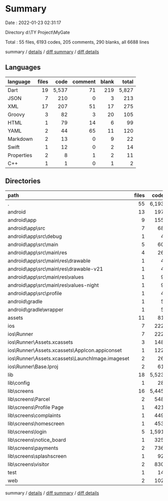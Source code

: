 # Summary

Date : 2022-01-23 02:31:17

Directory d:\TY Project\MyGate

Total : 55 files,  6193 codes, 205 comments, 290 blanks, all 6688 lines

summary / [details](details.md) / [diff summary](diff.md) / [diff details](diff-details.md)

## Languages
| language | files | code | comment | blank | total |
| :--- | ---: | ---: | ---: | ---: | ---: |
| Dart | 19 | 5,537 | 71 | 219 | 5,827 |
| JSON | 7 | 210 | 0 | 3 | 213 |
| XML | 17 | 207 | 51 | 17 | 275 |
| Groovy | 3 | 82 | 3 | 20 | 105 |
| HTML | 1 | 79 | 14 | 6 | 99 |
| YAML | 2 | 44 | 65 | 11 | 120 |
| Markdown | 2 | 13 | 0 | 9 | 22 |
| Swift | 1 | 12 | 0 | 2 | 14 |
| Properties | 2 | 8 | 1 | 2 | 11 |
| C++ | 1 | 1 | 0 | 1 | 2 |

## Directories
| path | files | code | comment | blank | total |
| :--- | ---: | ---: | ---: | ---: | ---: |
| . | 55 | 6,193 | 205 | 290 | 6,688 |
| android | 13 | 197 | 53 | 35 | 285 |
| android\app | 9 | 155 | 52 | 24 | 231 |
| android\app\src | 7 | 68 | 49 | 13 | 130 |
| android\app\src\debug | 1 | 4 | 3 | 1 | 8 |
| android\app\src\main | 5 | 60 | 43 | 11 | 114 |
| android\app\src\main\res | 4 | 26 | 32 | 6 | 64 |
| android\app\src\main\res\drawable | 1 | 4 | 7 | 2 | 13 |
| android\app\src\main\res\drawable-v21 | 1 | 4 | 7 | 2 | 13 |
| android\app\src\main\res\values | 1 | 9 | 9 | 1 | 19 |
| android\app\src\main\res\values-night | 1 | 9 | 9 | 1 | 19 |
| android\app\src\profile | 1 | 4 | 3 | 1 | 8 |
| android\gradle | 1 | 5 | 1 | 1 | 7 |
| android\gradle\wrapper | 1 | 5 | 1 | 1 | 7 |
| assets | 11 | 81 | 0 | 2 | 83 |
| ios | 7 | 222 | 2 | 9 | 233 |
| ios\Runner | 7 | 222 | 2 | 9 | 233 |
| ios\Runner\Assets.xcassets | 3 | 148 | 0 | 4 | 152 |
| ios\Runner\Assets.xcassets\AppIcon.appiconset | 1 | 122 | 0 | 1 | 123 |
| ios\Runner\Assets.xcassets\LaunchImage.imageset | 2 | 26 | 0 | 3 | 29 |
| ios\Runner\Base.lproj | 2 | 61 | 2 | 2 | 65 |
| lib | 18 | 5,523 | 61 | 212 | 5,796 |
| lib\config | 1 | 28 | 0 | 5 | 33 |
| lib\screens | 16 | 5,445 | 58 | 199 | 5,702 |
| lib\screens\Parcel | 2 | 548 | 10 | 21 | 579 |
| lib\screens\Profile Page | 1 | 421 | 4 | 13 | 438 |
| lib\screens\complaints | 1 | 449 | 6 | 14 | 469 |
| lib\screens\homescreen | 1 | 453 | 1 | 15 | 469 |
| lib\screens\login | 5 | 1,591 | 11 | 53 | 1,655 |
| lib\screens\notice_board | 1 | 325 | 5 | 12 | 342 |
| lib\screens\payments | 2 | 736 | 14 | 30 | 780 |
| lib\screens\splashscreen | 1 | 92 | 3 | 13 | 108 |
| lib\screens\visitor | 2 | 830 | 4 | 28 | 862 |
| test | 1 | 14 | 10 | 7 | 31 |
| web | 2 | 102 | 14 | 7 | 123 |

summary / [details](details.md) / [diff summary](diff.md) / [diff details](diff-details.md)